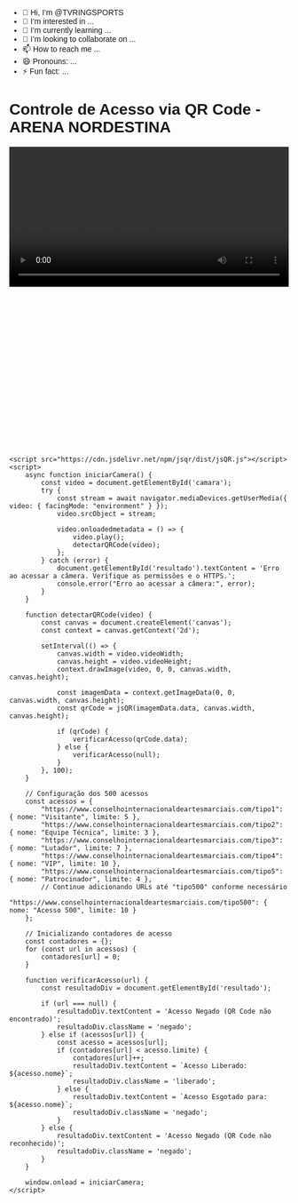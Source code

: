 - 👋 Hi, I’m @TVRINGSPORTS
- 👀 I’m interested in ...
- 🌱 I’m currently learning ...
- 💞️ I’m looking to collaborate on ...
- 📫 How to reach me ...
- 😄 Pronouns: ...
- ⚡ Fun fact: ...

<!---
TVRINGSPORTS/TVRINGSPORTS is a ✨ special ✨ repository because its `README.md` (this file) appears on your GitHub profile.
You can click the Preview link to take a look at your changes.
--->
<!DOCTYPE html>
<html lang="pt-BR">
<head>
    <meta charset="UTF-8">
    <meta name="viewport" content="width=device-width, initial-scale=1.0">
    <title>Simulador de Controle de Acesso</title>
    <style>
        body { font-family: Arial, sans-serif; }
        #camara { width: 100%; height: auto; }
        #resultado { margin-top: 50px; padding: 120px; font-weight: bold; font-size: 2.55em; }
        .liberado { background-color: green; color: white; }
        .negado { background-color: red; color: white; }
    </style>
</head>
<body>
    <h1>Controle de Acesso via QR Code - ARENA NORDESTINA</h1>
    <video id="camara" autoplay playsinline></video> <!-- 'playsinline' para compatibilidade móvel -->
    <div id="resultado"></div>

    <script src="https://cdn.jsdelivr.net/npm/jsqr/dist/jsQR.js"></script>
    <script>
        async function iniciarCamera() {
            const video = document.getElementById('camara');
            try {
                const stream = await navigator.mediaDevices.getUserMedia({ video: { facingMode: "environment" } });
                video.srcObject = stream;

                video.onloadedmetadata = () => {
                    video.play();
                    detectarQRCode(video);
                };
            } catch (error) {
                document.getElementById('resultado').textContent = 'Erro ao acessar a câmera. Verifique as permissões e o HTTPS.';
                console.error("Erro ao acessar a câmera:", error);
            }
        }

        function detectarQRCode(video) {
            const canvas = document.createElement('canvas');
            const context = canvas.getContext('2d');

            setInterval(() => {
                canvas.width = video.videoWidth;
                canvas.height = video.videoHeight;
                context.drawImage(video, 0, 0, canvas.width, canvas.height);

                const imagemData = context.getImageData(0, 0, canvas.width, canvas.height);
                const qrCode = jsQR(imagemData.data, canvas.width, canvas.height);

                if (qrCode) {
                    verificarAcesso(qrCode.data);
                } else {
                    verificarAcesso(null);
                }
            }, 100);
        }

        // Configuração dos 500 acessos
        const acessos = {
            "https://www.conselhointernacionaldeartesmarciais.com/tipo1": { nome: "Visitante", limite: 5 },
            "https://www.conselhointernacionaldeartesmarciais.com/tipo2": { nome: "Equipe Técnica", limite: 3 },
            "https://www.conselhointernacionaldeartesmarciais.com/tipo3": { nome: "Lutador", limite: 7 },
            "https://www.conselhointernacionaldeartesmarciais.com/tipo4": { nome: "VIP", limite: 10 },
            "https://www.conselhointernacionaldeartesmarciais.com/tipo5": { nome: "Patrocinador", limite: 4 },
            // Continue adicionando URLs até "tipo500" conforme necessário
            "https://www.conselhointernacionaldeartesmarciais.com/tipo500": { nome: "Acesso 500", limite: 10 }
        };

        // Inicializando contadores de acesso
        const contadores = {};
        for (const url in acessos) {
            contadores[url] = 0;
        }

        function verificarAcesso(url) {
            const resultadoDiv = document.getElementById('resultado');

            if (url === null) {
                resultadoDiv.textContent = 'Acesso Negado (QR Code não encontrado)';
                resultadoDiv.className = 'negado';
            } else if (acessos[url]) {
                const acesso = acessos[url];
                if (contadores[url] < acesso.limite) {
                    contadores[url]++;
                    resultadoDiv.textContent = `Acesso Liberado: ${acesso.nome}`;
                    resultadoDiv.className = 'liberado';
                } else {
                    resultadoDiv.textContent = `Acesso Esgotado para: ${acesso.nome}`;
                    resultadoDiv.className = 'negado';
                }
            } else {
                resultadoDiv.textContent = 'Acesso Negado (QR Code não reconhecido)';
                resultadoDiv.className = 'negado';
            }
        }

        window.onload = iniciarCamera;
    </script>
</body>
</html>

